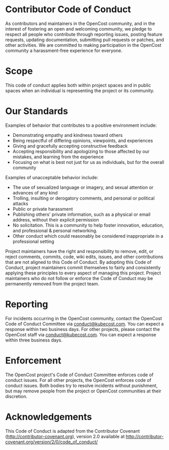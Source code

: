 # Contributor Code of Conduct

As contributors and maintainers in the OpenCost community, and in the interest of fostering an open and welcoming community, we pledge to respect all people who contribute through reporting issues, posting feature requests, updating documentation, submitting pull requests or patches, and other activities.
We are committed to making participation in the OpenCost community a harassment-free experience for everyone.

# Scope

This code of conduct applies both within project spaces and in public spaces when an individual is representing the project or its community.

# Our Standards

Examples of behavior that contributes to a positive environment include:

* Demonstrating empathy and kindness toward others
* Being respectful of differing opinions, viewpoints, and experiences
* Giving and gracefully accepting constructive feedback
* Accepting responsibility and apologizing to those affected by our mistakes, and learning from the experience
* Focusing on what is best not just for us as individuals, but for the overall community

Examples of unacceptable behavior include:

* The use of sexualized language or imagery, and sexual attention or advances of any kind
* Trolling, insulting or derogatory comments, and personal or political attacks
* Public or private harassment
* Publishing others' private information, such as a physical or email address, without their explicit permission
* No solicitation. This is a community to help foster innovation, education, and professional & personal networking. 
* Other conduct which could reasonably be considered inappropriate in a professional setting

Project maintainers have the right and responsibility to remove, edit, or reject comments, commits, code, wiki edits, issues, and other contributions that are not aligned to this Code of Conduct. 
By adopting this Code of Conduct, project maintainers commit themselves to fairly and consistently applying these principles to every aspect of managing this project. 
Project maintainers who do not follow or enforce the Code of Conduct may be permanently removed from the project team.

# Reporting

For incidents occurring in the OpenCost community, contact the OpenCost Code of Conduct Committee via conduct@kubecost.com. You can expect a response within two business days.
For other projects, please contact the OpenCost staff via conduct@kubecost.com. You can expect a response within three business days.

# Enforcement

The OpenCost project's Code of Conduct Committee enforces code of conduct issues. For all other projects, the OpenCost enforces code of conduct issues.
Both bodies try to resolve incidents without punishment, but may remove people from the project or OpenCost communities at their discretion.

# Acknowledgements
This Code of Conduct is adapted from the Contributor Covenant (http://contributor-covenant.org), version 2.0 available at http://contributor-covenant.org/version/2/0/code_of_conduct/
